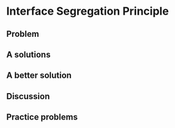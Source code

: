 # Interface Segregation Principle
## Problem
## A solutions
## A better solution
## Discussion
## Practice problems